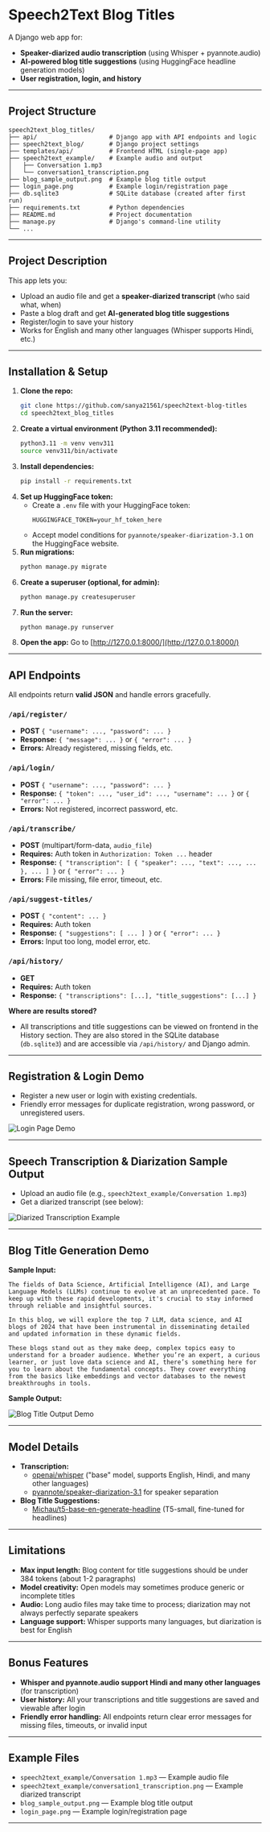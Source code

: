 # Speech2Text Blog Titles

A Django web app for:
- **Speaker-diarized audio transcription** (using Whisper + pyannote.audio)
- **AI-powered blog title suggestions** (using HuggingFace headline generation models)
- **User registration, login, and history**

---

## Project Structure

```
speech2text_blog_titles/
├── api/                    # Django app with API endpoints and logic
├── speech2text_blog/       # Django project settings
├── templates/api/          # Frontend HTML (single-page app)
├── speech2text_example/    # Example audio and output
│   ├── Conversation 1.mp3
│   └── conversation1_transcription.png
├── blog_sample_output.png  # Example blog title output
├── login_page.png          # Example login/registration page
├── db.sqlite3              # SQLite database (created after first run)
├── requirements.txt        # Python dependencies
├── README.md               # Project documentation
├── manage.py               # Django's command-line utility
└── ...
```

---

## Project Description

This app lets you:
- Upload an audio file and get a **speaker-diarized transcript** (who said what, when)
- Paste a blog draft and get **AI-generated blog title suggestions**
- Register/login to save your history
- Works for English and many other languages (Whisper supports Hindi, etc.)

---

## Installation & Setup

1. **Clone the repo:**
   ```bash
   git clone https://github.com/sanya21561/speech2text-blog-titles
   cd speech2text_blog_titles
   ```
2. **Create a virtual environment (Python 3.11 recommended):**
   ```bash
   python3.11 -m venv venv311
   source venv311/bin/activate
   ```
3. **Install dependencies:**
   ```bash
   pip install -r requirements.txt
   ```
4. **Set up HuggingFace token:**
   - Create a `.env` file with your HuggingFace token:
     ```
     HUGGINGFACE_TOKEN=your_hf_token_here
     ```
   - Accept model conditions for `pyannote/speaker-diarization-3.1` on the HuggingFace website.
5. **Run migrations:**
   ```bash
   python manage.py migrate
   ```
6. **Create a superuser (optional, for admin):**
   ```bash
   python manage.py createsuperuser
   ```
7. **Run the server:**
   ```bash
   python manage.py runserver
   ```
8. **Open the app:**
   Go to [http://127.0.0.1:8000/](http://127.0.0.1:8000/)

---

## API Endpoints

All endpoints return **valid JSON** and handle errors gracefully.

### `/api/register/`  
- **POST** `{ "username": ..., "password": ... }`
- **Response:** `{ "message": ... }` or `{ "error": ... }`
- **Errors:** Already registered, missing fields, etc.

### `/api/login/`  
- **POST** `{ "username": ..., "password": ... }`
- **Response:** `{ "token": ..., "user_id": ..., "username": ... }` or `{ "error": ... }`
- **Errors:** Not registered, incorrect password, etc.

### `/api/transcribe/`  
- **POST** (multipart/form-data, `audio_file`)
- **Requires:** Auth token in `Authorization: Token ...` header
- **Response:** `{ "transcription": [ { "speaker": ..., "text": ..., ... }, ... ] }` or `{ "error": ... }`
- **Errors:** File missing, file error, timeout, etc.

### `/api/suggest-titles/`  
- **POST** `{ "content": ... }`
- **Requires:** Auth token
- **Response:** `{ "suggestions": [ ... ] }` or `{ "error": ... }`
- **Errors:** Input too long, model error, etc.

### `/api/history/`  
- **GET**
- **Requires:** Auth token
- **Response:** `{ "transcriptions": [...], "title_suggestions": [...] }`

**Where are results stored?**
- All transcriptions and title suggestions can be viewed on frontend in the History section. They are also stored in the SQLite database (`db.sqlite3`) and are accessible via `/api/history/` and Django admin. 

---

## Registration & Login Demo

- Register a new user or login with existing credentials.
- Friendly error messages for duplicate registration, wrong password, or unregistered users.

![Login Page Demo](login_page.png)

---

## Speech Transcription & Diarization Sample Output

- Upload an audio file (e.g., `speech2text_example/Conversation 1.mp3`)
- Get a diarized transcript (see below):

![Diarized Transcription Example](speech2text_example/conversation1_transcription.png)

---

## Blog Title Generation Demo

**Sample Input:**
```
The fields of Data Science, Artificial Intelligence (AI), and Large Language Models (LLMs) continue to evolve at an unprecedented pace. To keep up with these rapid developments, it's crucial to stay informed through reliable and insightful sources.

In this blog, we will explore the top 7 LLM, data science, and AI blogs of 2024 that have been instrumental in disseminating detailed and updated information in these dynamic fields.

These blogs stand out as they make deep, complex topics easy to understand for a broader audience. Whether you’re an expert, a curious learner, or just love data science and AI, there’s something here for you to learn about the fundamental concepts. They cover everything from the basics like embeddings and vector databases to the newest breakthroughs in tools.
```

**Sample Output:**

![Blog Title Output Demo](blog_output_1.png)

---

## Model Details

- **Transcription:**
  - [openai/whisper](https://github.com/openai/whisper) ("base" model, supports English, Hindi, and many other languages)
  - [pyannote/speaker-diarization-3.1](https://huggingface.co/pyannote/speaker-diarization-3.1) for speaker separation
- **Blog Title Suggestions:**
  - [Michau/t5-base-en-generate-headline](https://huggingface.co/JulesBelveze/t5-small-headline-generator) (T5-small, fine-tuned for headlines)

---

## Limitations
- **Max input length:** Blog content for title suggestions should be under 384 tokens (about 1-2 paragraphs)
- **Model creativity:** Open models may sometimes produce generic or incomplete titles
- **Audio:** Long audio files may take time to process; diarization may not always perfectly separate speakers
- **Language support:** Whisper supports many languages, but diarization is best for English

---

## Bonus Features
- **Whisper and pyannote.audio support Hindi and many other languages** (for transcription)
- **User history:** All your transcriptions and title suggestions are saved and viewable after login
- **Friendly error handling:** All endpoints return clear error messages for missing files, timeouts, or invalid input

---

## Example Files
- `speech2text_example/Conversation 1.mp3` — Example audio file
- `speech2text_example/conversation1_transcription.png` — Example diarized transcript
- `blog_sample_output.png` — Example blog title output
- `login_page.png` — Example login/registration page

---
